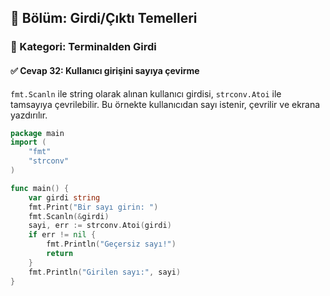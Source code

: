 ## 📘 Bölüm: Girdi/Çıktı Temelleri  
### 🔹 Kategori: Terminalden Girdi  
#### ✅ Cevap 32: Kullanıcı girişini sayıya çevirme

`fmt.Scanln` ile string olarak alınan kullanıcı girdisi, `strconv.Atoi` ile tamsayıya çevrilebilir. Bu örnekte kullanıcıdan sayı istenir, çevrilir ve ekrana yazdırılır.

```go
package main
import (
    "fmt"
    "strconv"
)

func main() {
    var girdi string
    fmt.Print("Bir sayı girin: ")
    fmt.Scanln(&girdi)
    sayi, err := strconv.Atoi(girdi)
    if err != nil {
        fmt.Println("Geçersiz sayı!")
        return
    }
    fmt.Println("Girilen sayı:", sayi)
}
```
